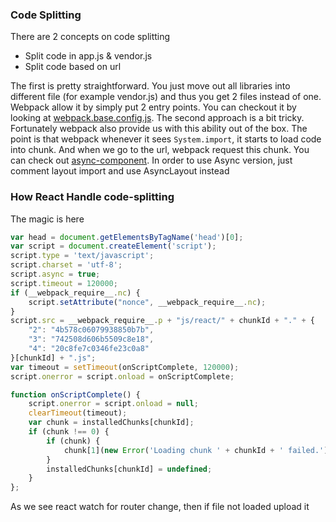 ### Code Splitting

There are 2 concepts on code splitting
* Split code in app.js & vendor.js
* Split code based on url

The first is pretty straightforward. You just move out all libraries into different file (for example vendor.js) and thus you get 2 files instead of one.
Webpack allow it by simply put 2 entry points. You can checkout it by looking at [webpack.base.config.js](https://github.com/dgaydukov/react-quickstart/blob/master/npm/webpack.base.config.js).
The second approach is a bit tricky. Fortunately webpack also provide us with this ability out of the box.
The point is that webpack whenever it sees ```System.import```, it starts to load code into chunk. And when we go to the url, webpack request this chunk.
You can check out [async-component](https://github.com/dgaydukov/react-quickstart/blob/master/src/async-component.js).
In order to use Async version, just comment layout import and use AsyncLayout instead


### How React Handle code-splitting

The magic is here
```javascript
var head = document.getElementsByTagName('head')[0];
var script = document.createElement('script');
script.type = 'text/javascript';
script.charset = 'utf-8';
script.async = true;
script.timeout = 120000;
if (__webpack_require__.nc) {
    script.setAttribute("nonce", __webpack_require__.nc);
}
script.src = __webpack_require__.p + "js/react/" + chunkId + "." + {
    "2": "4b578c06079938850b7b",
    "3": "742508d606b5509c8e18",
    "4": "20c8fe7c0346fe23c0a8"
}[chunkId] + ".js";
var timeout = setTimeout(onScriptComplete, 120000);
script.onerror = script.onload = onScriptComplete;

function onScriptComplete() {
    script.onerror = script.onload = null;
    clearTimeout(timeout);
    var chunk = installedChunks[chunkId];
    if (chunk !== 0) {
        if (chunk) {
            chunk[1](new Error('Loading chunk ' + chunkId + ' failed.'));
        }
        installedChunks[chunkId] = undefined;
    }
};
```
As we see react watch for router change, then if file not loaded upload it